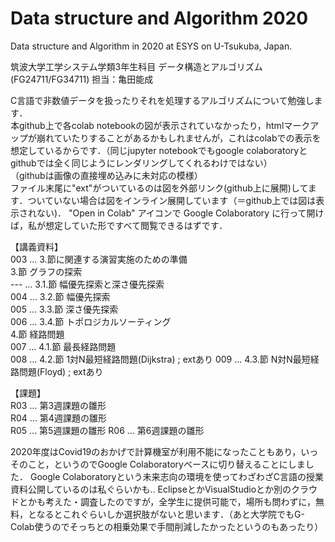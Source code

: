 # Data structure and Algorithm 2020
Data structure and Algorithm in 2020 at ESYS on U-Tsukuba, Japan.

筑波大学工学システム学類3年生科目
データ構造とアルゴリズム(FG24711/FG34711) 担当：亀田能成

C言語で非数値データを扱ったりそれを処理するアルゴリズムについて勉強します．  
本github上で各colab notebookの図が表示されていなかったり，htmlマークアップが崩れていたりすることがあるかもしれませんが，これはcolabでの表示を想定しているからです．（同じjupyter notebookでもgoogle colaboratoryとgithubでは全く同じようにレンダリングしてくれるわけではない）  
（githubは画像の直接埋め込みに未対応の模様）  
ファイル末尾に"ext"がついているのは図を外部リンク(github上に展開)してます．ついていない場合は図をインライン展開しています（＝github上では図は表示されない)．
"Open in Colab" アイコンで Google Colaboratory に行って開けば，私が想定していた形ですべて閲覧できるはずです．  

【講義資料】  
003 ... 3.節に関連する演習実施のための準備  
3.節 グラフの探索  
--- ... 3.1.節 幅優先探索と深さ優先探索  
004 ... 3.2.節 幅優先探索  
005 ... 3.3.節 深さ優先探索  
006 ... 3.4.節 トポロジカルソーティング  
4.節 経路問題  
007 ... 4.1.節 最長経路問題  
008 ... 4.2.節 1対N最短経路問題(Dijkstra) ;  extあり
009 ... 4.3.節 N対N最短経路問題(Floyd) ; extあり
  
【課題】  
R03 ... 第3週課題の雛形    
R04 ... 第4週課題の雛形  
R05 ... 第5週課題の雛形
R06 ... 第6週課題の雛形

2020年度はCovid19のおかげで計算機室が利用不能になったこともあり，いっそのこと，というのでGoogle Colaboratoryベースに切り替えることにしました．
Google Colaboratoryという未来志向の環境を使ってわざわざC言語の授業資料公開しているのは私ぐらいかも‥
EclipseとかVisualStudioとか別のクラウドとかも考えた・調査したのですが，全学生に提供可能で，場所も問わずに，無料，となるとこれぐらいしか選択肢がないと思います．（あと大学院でもG-Colab使うのでそっちとの相乗効果で手間削減したかったというのもあったり）
